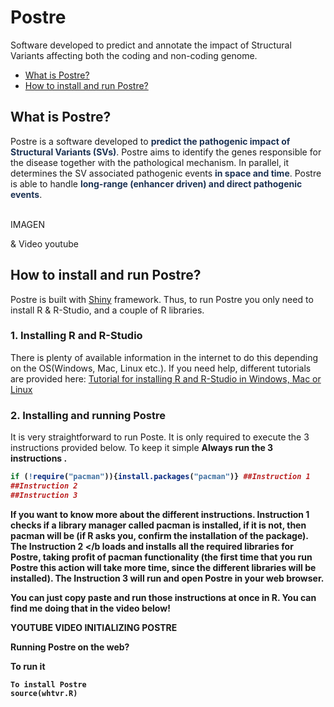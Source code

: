 # Postre
Software developed to predict and annotate the impact of Structural Variants affecting both the coding and non-coding genome.
<ul>
      <li><a href="#ExplanationPostre">What is Postre?</a></li>
      <li><a href="#Installation">How to install and run Postre?</a></li>
</ul>
<h2 id="ExplanationPostre"> <b>What is Postre?</b> </h2>

 <div>
Postre is a software developed to <b style='color:#1D3354;'>predict the pathogenic impact of Structural Variants (SVs)</b>. Postre aims to identify the genes responsible for the disease together with the pathological mechanism. In parallel, it determines the SV associated pathogenic events <b style='color:#1D3354;'>in space and time</b>. Postre is able to handle <b style='color:#1D3354;'>long-range (enhancer driven) and direct pathogenic events</b>.
 <br> <br>
</div>

IMAGEN

& Video youtube



<h2 id="Installation">How to install and run Postre?</h2>

Postre is built with <a href="https://shiny.rstudio.com/">Shiny</a> framework.
Thus, to run Postre you only need to install R & R-Studio, and a couple of R libraries.

<h3>1. Installing R and R-Studio </h3>
There is plenty of available information in the internet to do this depending on the OS(Windows, Mac, Linux etc.). If you need help, different tutorials are provided here: <a href="https://www.earthdatascience.org/courses/earth-analytics/document-your-science/setup-r-rstudio/">Tutorial for installing R and R-Studio in Windows, Mac or Linux <a/>

<h3>2. Installing and running Postre</h3>      
It is very straightforward to run Poste. It is only required to execute the 3 instructions provided below. To keep it simple <b>Always run the 3 instructions <b>.

```R
if (!require("pacman")){install.packages("pacman")} ##Instruction 1
##Instruction 2
##Instruction 3
```

If you want to know more about the different instructions. <b>Instruction 1 </b> checks if a library manager called pacman is installed, if it is not, then pacman will be (if R asks you, confirm the installation of the package). The <b>Instruction 2 </b loads and installs all the required libraries for Postre, taking profit of pacman functionality (the first time that you run Postre this action will take more time, since the different libraries will be installed). The <b>Instruction 3 </b> will run and open Postre in your web browser.


You can just copy paste and run those instructions at once in R. You can find me doing that in the video below!

YOUTUBE VIDEO INITIALIZING POSTRE
      
      
Running Postre on the web?

To run it

```
To install Postre
source(whtvr.R)
```

